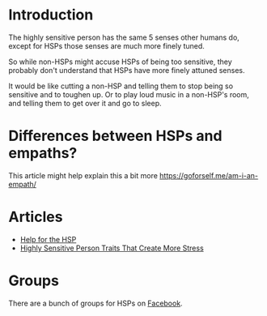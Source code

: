 <!-- TITLE: Highly Sensitive Person (HSPs)-->
<!-- SUBTITLE: Individuals whose senses are ramped right up in their sensitivity levels -->

# Introduction

The highly sensitive person has the same 5 senses other humans do, except for HSPs those senses are much more finely tuned.

So while non-HSPs might accuse HSPs of being too sensitive, they probably don't understand that HSPs have more finely attuned senses.

It would be like cutting a non-HSP and telling them to stop being so sensitive and to toughen up. Or to play loud music in a non-HSP's room, and telling them to get over it and go to sleep.

# Differences between HSPs and empaths?
This article might help explain this a bit more https://goforself.me/am-i-an-empath/

# Articles

* [Help for the HSP](https://www.bphope.com/help-for-the-highly-sensitive-person/)
* [Highly Sensitive Person Traits That Create More Stress](https://www.verywellmind.com/highly-sensitive-persons-traits-that-create-more-stress-4126393)
# Groups

There are a bunch of groups for HSPs on [Facebook](https://www.facebook.com/search/str/highly+sensitive+people/keywords_groups).